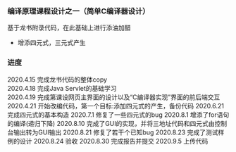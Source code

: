 ### 编译原理课程设计之一（简单C编译器设计）

基于龙书附录代码，在此基础上进行添油加醋

- 增添四元式，三元式产生


### 进度
2020.4.15 完成龙书代码的整体copy  
2020.4.18 完成Java Servlet的基础学习  
2020.4.19 完成第课设网页主界面的设计以及“C编译器实现”界面的前后端交互    
2020.4.21 开始改编代码，第一个目标:添加四元式的产生，备份代码
2020.6.21 完成四元式的基本构造
2020.7.1 修复了一些四元式的bug
2020.8.1 增添了for语句的编译(递归下降)
2020.8.10 完成了GUI的实现，并将三地址代码和四元式由控制台输出转为GUI输出
2020.8.21 修复了若干个已知bug
2020.8.23 完成了测试样例的设计
2020.8.24 验收
2020.8.30 完成报告并提交
2020.9.5 上传代码
